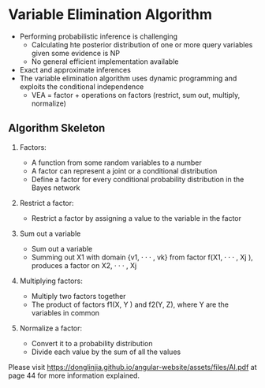 # Variable Elimination Algorithm

- Performing probabilistic inference is challenging
  * Calculating hte posterior distribution of one or more query variables given some evidence is NP
  * No general efficient implementation available
- Exact and approximate inferences
- The variable elimination algorithm uses dynamic programming and exploits the conditional independence 
  * VEA = factor + operations on factors (restrict, sum out, multiply, normalize)

## Algorithm Skeleton 
1. Factors:
   - A function from some random variables to a number
   - A factor can represent a joint or a conditional distribution
   - Define a factor for every conditional probability distribution in the Bayes network
2. Restrict a factor:
   - Restrict a factor by assigning a value to the variable in the factor
3. Sum out a variable
   - Sum out a variable
   - Summing out X1 with domain {v1, · · · , vk} from factor f(X1, · · · , Xj ), produces a factor on X2, · · · , Xj

4. Multiplying factors:
   - Multiply two factors together
   - The product of factors f1(X, Y ) and f2(Y, Z), where Y are the variables in common

5. Normalize a factor:
   - Convert it to a probability distribution
   - Divide each value by the sum of all the values


Please visit https://donglinjia.github.io/angular-website/assets/files/AI.pdf at page 44 for more information explained.
